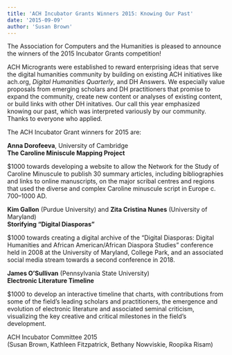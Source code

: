 ```yaml
---
title: 'ACH Incubator Grants Winners 2015: Knowing Our Past'
date: '2015-09-09'
author: 'Susan Brown'
---
```

The Association for Computers and the Humanities is pleased to announce the winners of the 2015 Incubator Grants competition!

ACH Microgrants were established to reward enterprising ideas that serve the digital humanities community by building on existing ACH initiatives like ach.org, *Digital Humanities Quarterly*, and DH Answers. We especially value proposals from emerging scholars and DH practitioners that promise to expand the community, create new content or analyses of existing content, or build links with other DH initatives. Our call this year emphasized knowing our past, which was interpreted variously by our community. Thanks to everyone who applied.

The ACH Incubator Grant winners for 2015 are:

**Anna Dorofeeva**, University of Cambridge  
**The Caroline Miniscule Mapping Project**

$1000 towards developing a website to allow the Network for the Study of Caroline Minuscule to publish 30 summary articles, including bibliographies and links to online manuscripts, on the major scribal centres and regions that used the diverse and complex Caroline minuscule script in Europe c. 700–1000 AD.

<span class="s1">**Kim Gallon** (Purdue University) and **Zita Cristina Nunes** (University of Maryland)  
</span>**<span class="s1">Storifying “Digital Diasporas”</span>**

$1000 towards creating a digital archive of the “Digital Diasporas: Digital Humanities and African American/African Diaspora Studies” conference held in 2008 at the University of Maryland, College Park, and an associated social media stream towards a second conference in 2018.

**James O’Sullivan** (Pennsylvania State University)  
**Electronic Literature Timeline**

$1000 to develop an interactive timeline that charts, with contributions from some of the field’s leading scholars and practitioners, the emergence and evolution of electronic literature and associated seminal criticism, visualizing the key creative and critical milestones in the field’s development.

ACH Incubator Committee 2015  
(Susan Brown, Kathleen Fitzpatrick, Bethany Nowviskie, Roopika Risam)